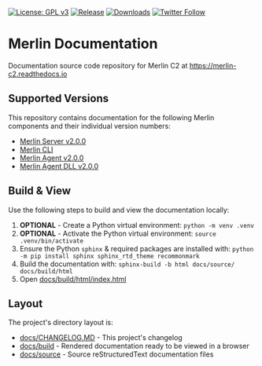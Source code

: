 [![License: GPL v3](https://img.shields.io/badge/License-GPL%20v3-blue.svg)](https://www.gnu.org/licenses/gpl-3.0)
[![Release](https://img.shields.io/github/release/Ne0nd0g/merlin-documentation.svg)](https://github.com/Ne0nd0g/merlin-documentation/releases/latest)
[![Downloads](https://img.shields.io/github/downloads/Ne0nd0g/merlin-documentation/total.svg)](https://github.com/Ne0nd0g/merlin-documentation/releases)
[![Twitter Follow](https://img.shields.io/twitter/follow/merlin_c2.svg?style=social&label=Follow)](https://twitter.com/merlin_c2)

# Merlin Documentation

Documentation source code repository for Merlin C2 at https://merlin-c2.readthedocs.io

## Supported Versions

This repository contains documentation for the following Merlin components and their individual version numbers:

- [Merlin Server v2.0.0](https://github.com/Ne0nd0g/merlin/releases/tag/v2.0.0)
- [Merlin CLI](https://github.com/Ne0nd0g/merlin-cli)
- [Merlin Agent v2.0.0](https://github.com/Ne0nd0g/merlin-agent/releases/tag/v2.0.0)
- [Merlin Agent DLL v2.0.0](https://github.com/Ne0nd0g/merlin-agent-dll)

## Build & View

Use the following steps to build and view the documentation locally:

1. **OPTIONAL** - Create a Python virtual environment: `python -m venv .venv`
2. **OPTIONAL** - Activate the Python virtual environment: `source .venv/bin/activate`
3. Ensure the Python `sphinx` & required packages are installed with: `python -m pip install sphinx sphinx_rtd_theme recommonmark`
4. Build the documentation with: `sphinx-build -b html docs/source/ docs/build/html`
5. Open [docs/build/html/index.html](docs/build/html/index.html)

## Layout

The project's directory layout is:

- [docs/CHANGELOG.MD](docs/CHANGELOG.MD) - This project's changelog
- [docs/build](docs/build) - Rendered documentation ready to be viewed in a browser
- [docs/source](docs/source) - Source reStructuredText documentation files
